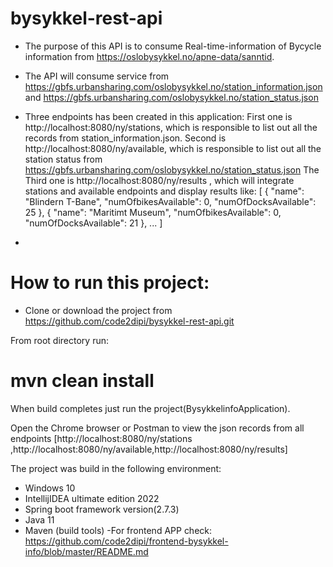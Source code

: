 # bysykkel-rest-api
- The purpose of this API is to consume Real-time-information of Bycycle information from https://oslobysykkel.no/apne-data/sanntid.
- The API will consume service from https://gbfs.urbansharing.com/oslobysykkel.no/station_information.json and https://gbfs.urbansharing.com/oslobysykkel.no/station_status.json

- Three endpoints has been created in this application: 
First one is http://localhost:8080/ny/stations, which is responsible to list out all the records from station_information.json.
Second is http://localhost:8080/ny/available, which is responsible to list out all the station status from https://gbfs.urbansharing.com/oslobysykkel.no/station_status.json 
The Third one is http://localhost:8080/ny/results , which  will integrate stations and available  endpoints and display results like:
  [
  {
  "name": "Blindern T-Bane",
  "numOfbikesAvailable": 0,
  "numOfDocksAvailable": 25
  },
  {
  "name": "Maritimt Museum",
  "numOfbikesAvailable": 0,
  "numOfDocksAvailable": 21
  },
  ...
]
- 

# How to run this project:
- Clone or download the project from https://github.com/code2dipi/bysykkel-rest-api.git

 From root directory run:
 # mvn clean install 
When build completes  just run the project(BysykkelinfoApplication).
 
 Open the Chrome browser or Postman  to view the json records from all endpoints [http://localhost:8080/ny/stations ,http://localhost:8080/ny/available,http://localhost:8080/ny/results]
 
 The project was build in the following environment:
 - Windows 10
 - IntellijIDEA ultimate edition 2022
 - Spring boot framework version(2.7.3)
 - Java 11
 - Maven (build tools)
 -For frontend APP check: https://github.com/code2dipi/frontend-bysykkel-info/blob/master/README.md



